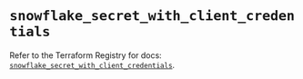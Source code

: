 # `snowflake_secret_with_client_credentials`

Refer to the Terraform Registry for docs: [`snowflake_secret_with_client_credentials`](https://registry.terraform.io/providers/snowflake-labs/snowflake/1.0.4/docs/resources/secret_with_client_credentials).
